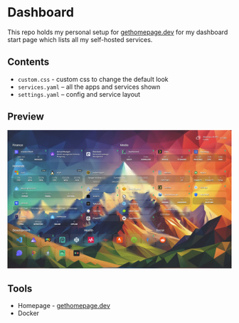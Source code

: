 # Dashboard
This repo holds my personal setup for [gethomepage.dev](https://gethomepage.dev/) for my dashboard start page which lists all my self-hosted services.

## Contents
- `custom.css` - custom css to change the default look
- `services.yaml` – all the apps and services shown
- `settings.yaml` – config and service layout

## Preview
<img src="http://github.com/iamdabe/dashboard/blob/main/screenshot.png?raw=true" alt="Dashboard Screenshot" width="600">

## Tools 

- Homepage - [gethomepage.dev](https://gethomepage.dev/) 
- Docker
